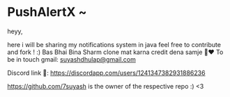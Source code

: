 # PushAlertX  ~ 

heyy, 

here i will be sharing my notifications system in java 
feel free to contribute and fork !  :)
Bas Bhai Bina Sharm clone mat karna credit dena samje  🥹♥️ 
To be in touch gmail: suyashdhulap@gmail.com

 
Discord link 🔗:
 https://discordapp.com/users/1241347382931886236


 
https://github.com/7suyash is the owner of the respective repo :)
<3

